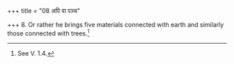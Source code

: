 +++
title = "08 अपि वा पञ्च"

+++
8. Or rather he brings five materials connected with earth and similarly those connected with trees.[^1]  


[^1]: See V. 1.4. 
